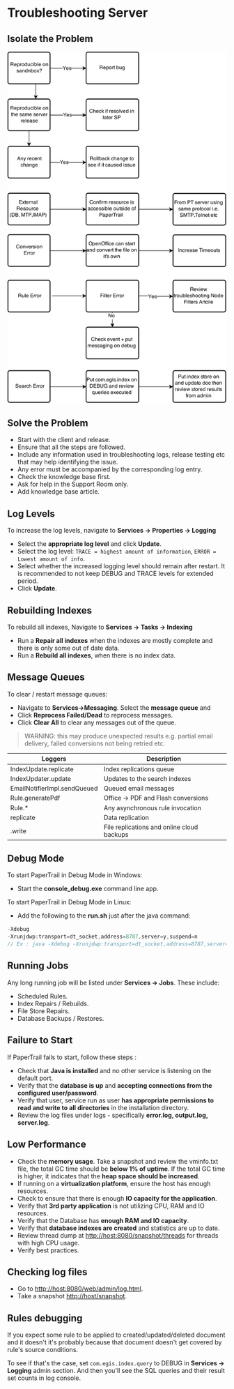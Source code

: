# Troubleshooting Server

## Isolate the Problem
![Layouts Flow](../images/server-troubleshoot.png)

## Solve the Problem 

*  Start with the client and release.  
*  Ensure that all the steps are followed.  
*  Include any information used in troubleshooting logs, release testing etc that may help identifying the issue.  
*  Any error must be accompanied by the corresponding log entry.  
*  Check the knowledge base first.  
*  Ask for help in the Support Room only.  
*  Add knowledge base article.  

## Log Levels

To increase the log levels, navigate to  __Services -> Properties -> Logging__  


*  Select the __appropriate log level__ and click __Update__.  
*  Select the log level: `TRACE = highest amount of information`, `ERROR = Lowest amount of info`.  
*  Select whether the increased logging level should remain after restart. It is recommended to not keep DEBUG and TRACE levels for extended period.  
*  Click __Update__. 

## Rebuilding Indexes

To rebuild all indexes, Navigate to __Services -> Tasks -> Indexing__  

*  Run a __Repair all indexes__ when the indexes are mostly complete and there is only some out of date data.  
*  Run a __Rebuild all indexes__, when there is no index data.  

## Message Queues

To clear / restart message queues:  

*  Navigate to __Services->Messaging__. Select the __message queue__ and
*  Click __Reprocess Failed/Dead__ to reprocess messages.  
*  Click __Clear All__ to clear any messages out of the queue.  

> WARNING: this may produce unexpected results e.g. partial email delivery, failed conversions not being retried etc.

| Loggers | Description 
| -------- | ---------
| IndexUpdate.replicate | Index replications queue
| IndexUpdater.update | Updates to the search indexes
| EmailNotifierImpl.sendQueued | Queued email messages
| Rule.generatePdf | Office -> PDF and Flash conversions
| Rule.* | Any asynchronous rule invocation
| replicate | Data replication
| <store>.write | File replications and online cloud backups

## Debug Mode

To start PaperTrail in Debug Mode in Windows:   
*   Start the __console_debug.exe__ command line app.  
 
To start PaperTrail in Debug Mode in Linux:   
*   Add the following to the __run.sh__ just after the java command:   

```javascript
-Xdebug  
-Xrunjdwp:transport=dt_socket,address=8787,server=y,suspend=n  
// Ex : java -Xdebug -Xrunjdwp:transport=dt_socket,address=8787,server=y,suspend=n -Xms512m -Xmx512m -XX:MaxPermSize=196m -classpath $(echo ../build/*.jar ../libs/*.jar . | sed 's/ /:/g'):conf com.egis.Startup
```


## Running Jobs

Any long running job will be listed under **Services -> Jobs**. These include:  

*  Scheduled Rules.  
*  Index Repairs / Rebuilds.  
*  File Store Repairs.  
*  Database Backups / Restores.  

## Failure to Start

If PaperTrail fails to start, follow these steps :  

*   Check that __Java is installed__ and no other service is listening on the default port.  
*   Verify that the __database is up__ and __accepting connections from the configured user/password__.  
*   Verify that user, service run as user __has appropriate permissions to read and write to all directories__ in the installation directory.  
*   Review the log files under logs - specifically **error.log, output.log, server.log**.  

## Low Performance 

*  Check the **memory usage**. Take a snapshot and review the vminfo.txt file, the total GC time should be **below 1% of uptime**. If the total GC time is higher, it indicates that the **heap space should be increased**.  
*  If running on a **virtualization platform**, ensure the host has enough resources.  
*  Check to ensure that there is enough **IO capacity for the application**.  
*  Verify that **3rd party application** is not utilizing CPU, RAM and IO resources.  
*  Verify that the Database has **enough RAM and IO capacity**.  
*  Verify that **database indexes are created** and statistics are up to date.  
*  Review thread dump at [http://host:8080/snapshot/threads](http://host:8080/snapshot/threads) for threads with high CPU usage.  
*  Verify best practices.  

## Checking log files

*  Go to [http://host:8080/web/admin/log.html](http://host:8080/web/admin/log.html).  
*  Take a snapshot [http://host/snapshot](http://host/snapshot).  

## Rules debugging

If you expect some rule to be applied to created/updated/deleted document and it doesn't it's probably because that 
document doesn't get covered by rule's source conditions. 

To see if that's the case, set `com.egis.index.query` to DEBUG 
in __Services -> Logging__ admin section. And then you'll see the SQL queries and their result set counts in log console.
